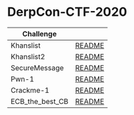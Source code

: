 # DerpCon-CTF-2020

| Challenge |  |
| ------ | ------ |
| Khanslist | [README](Khanslist) |
| Khanslist2 |[README](Khanslist2) |
| SecureMessage | [README](SecureMessage) |
| Pwn-1 | [README](pwn-1) |
| Crackme-1 | [README](crackme-1) |
| ECB_the_best_CB | [README](ECB_the_best_CB) |
